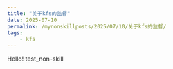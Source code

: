 ```yaml
---
title: "关于kfs的监督"
date: 2025-07-10
permalink: /mynonskillposts/2025/07/10/关于kfs的监督/
tags:
    - kfs
---
```


Hello! test_non-skill
